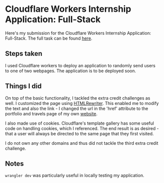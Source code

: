 # Cloudflare Workers Internship Application: Full-Stack

Here's my submission for the Cloudflare Workers Internship Application: Full-Stack. The full task can be found [here](https://github.com/cloudflare-internship-2020/internship-application-fullstack).

## Steps taken

I used Cloudflare workers to deploy an application to randomly send users to one of two webpages. The application is to be deployed soon.

## Things I did

On top of the basic functionality, I tackled the extra credit challenges as well.
I customized the page using [HTMLRewriter](https://developers.cloudflare.com/workers/reference/apis/html-rewriter/). This enabled me to modify the text and also the link - I changed the url in the 'href' attribute to the portfolio and travels page of my own [website](https://wenhongl.com/).

I also made use of cookies. Cloudflare's template gallery has some useful code on handling cookies, which I referenced. The end result is as desired - that a user will always be directed to the same page that they first visited.

I do not own any other domains and thus did not tackle the third extra credit challenge.

## Notes

`wrangler dev` was particularly useful in locally testing my application.